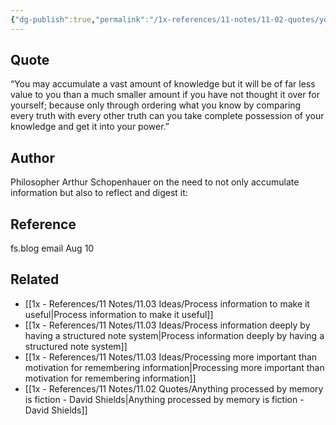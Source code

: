 ```yaml
---
{"dg-publish":true,"permalink":"/1x-references/11-notes/11-02-quotes/you-may-accumulate-a-vast-amount-of-knowledge-but-it-will-be-of-far-less-value-to-you-than-a-much-smaller-amount-if-you-have-not-thought-it-over-for-yourself-arthur-schopenhauer/","title":"You may accumulate a vast amount of knowledge but it will be of far less value to you than a much smaller amount if you have not thought it over for yourself... - Arthur Schopenhauer","created":"2025-08-11T09:34:00.788+03:00","updated":"2025-08-11T17:30:07.486+03:00"}
---
```



## Quote
“You may accumulate a vast amount of knowledge but it will be of far less value to you than a much smaller amount if you have not thought it over for yourself; because only through ordering what you know by comparing every truth with every other truth can you take complete possession of your knowledge and get it into your power.”
## Author

Philosopher Arthur Schopenhauer on the need to not only accumulate information but also to reflect and digest it:

## Reference
fs.blog email Aug 10

## Related
- [[1x - References/11 Notes/11.03 Ideas/Process information to make it useful\|Process information to make it useful]]
- [[1x - References/11 Notes/11.03 Ideas/Process information deeply by having a structured note system\|Process information deeply by having a structured note system]]
- [[1x - References/11 Notes/11.03 Ideas/Processing more important than motivation for remembering information\|Processing more important than motivation for remembering information]]
- [[1x - References/11 Notes/11.02 Quotes/Anything processed by memory is fiction - David Shields\|Anything processed by memory is fiction - David Shields]]